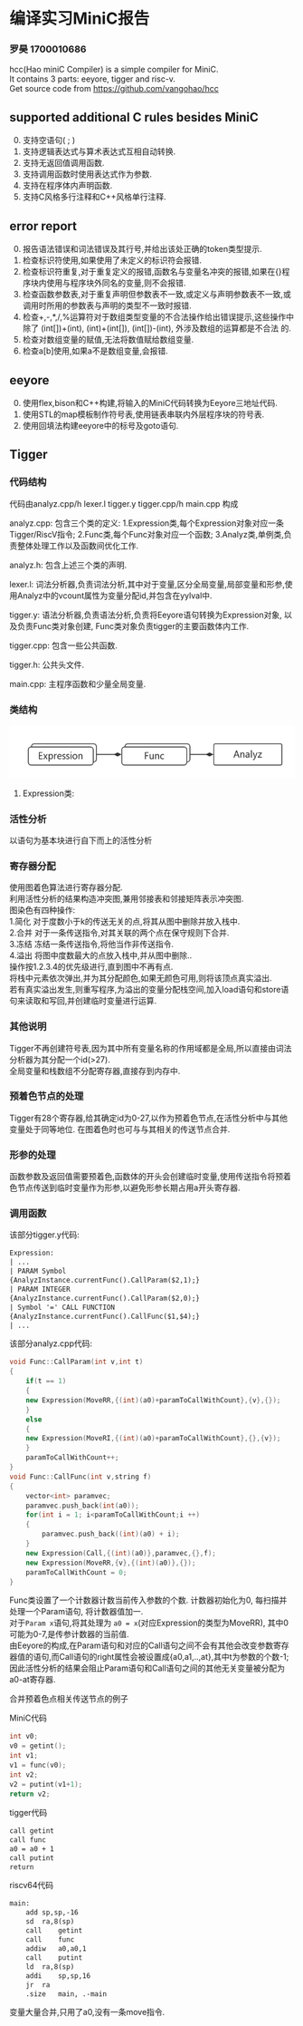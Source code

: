 # 编译实习MiniC报告
### 罗昊 1700010686
hcc(Hao miniC Compiler) is a simple compiler for MiniC.\
It contains 3 parts: eeyore, tigger and risc-v. \
Get source code from https://github.com/vangohao/hcc
## supported additional C rules besides MiniC
0. 支持空语句( ; )
1. 支持逻辑表达式与算术表达式互相自动转换.
2. 支持无返回值调用函数.
3. 支持调用函数时使用表达式作为参数.
4. 支持在程序体内声明函数.
5. 支持C风格多行注释和C++风格单行注释.
## error report
0. 报告语法错误和词法错误及其行号,并给出该处正确的token类型提示.
1. 检查标识符使用,如果使用了未定义的标识符会报错.
2. 检查标识符重复,对于重复定义的报错,函数名与变量名冲突的报错,如果在{}程序块内使用与程序块外同名的变量,则不会报错.
3. 检查函数参数表,对于重复声明但参数表不一致,或定义与声明参数表不一致,或调用时所用的参数表与声明的类型不一致时报错.
4. 检查+,-,*,/,%运算符对于数组类型变量的不合法操作给出错误提示,这些操作中除了 (int[])+(int), (int)+(int[]), (int[])-(int), 外涉及数组的运算都是不合法 的.
5. 检查对数组变量的赋值,无法将数值赋给数组变量.
6. 检查a[b]使用,如果a不是数组变量,会报错.
## eeyore
0. 使用flex,bison和C++构建,将输入的MiniC代码转换为Eeyore三地址代码.
1. 使用STL的map模板制作符号表,使用链表串联内外层程序块的符号表.
2. 使用回填法构建eeyore中的标号及goto语句.
## Tigger
### 代码结构
代码由analyz.cpp/h lexer.l tigger.y tigger.cpp/h main.cpp 构成

analyz.cpp: 包含三个类的定义: 
	1.Expression类,每个Expression对象对应一条Tigger/RiscV指令;
	2.Func类,每个Func对象对应一个函数; 
	3.Analyz类,单例类,负责整体处理工作以及函数间优化工作. 

analyz.h: 包含上述三个类的声明.

lexer.l: 词法分析器,负责词法分析,其中对于变量,区分全局变量,局部变量和形参,使用Analyz中的vcount属性为变量分配id,并包含在yylval中.

tigger.y: 语法分析器,负责语法分析,负责将Eeyore语句转换为Expression对象, 以及负责Func类对象创建, Func类对象负责tigger的主要函数体内工作.

tigger.cpp: 包含一些公共函数.

tigger.h: 公共头文件.

main.cpp: 主程序函数和少量全局变量.
### 类结构
![类结构](uml.png)
1. Expression类:

### 活性分析
以语句为基本块进行自下而上的活性分析
### 寄存器分配
使用图着色算法进行寄存器分配.\
利用活性分析的结果构造冲突图,兼用邻接表和邻接矩阵表示冲突图.\
图染色有四种操作:\
1.简化 对于度数小于k的传送无关的点,将其从图中删除并放入栈中.\
2.合并 对于一条传送指令,对其关联的两个点在保守规则下合并.\
3.冻结 冻结一条传送指令,将他当作非传送指令.\
4.溢出 将图中度数最大的点放入栈中,并从图中删除..\
操作按1.2.3.4的优先级进行,直到图中不再有点.\
将栈中元素依次弹出,并为其分配颜色,如果无颜色可用,则将该顶点真实溢出.\
若有真实溢出发生,则重写程序,为溢出的变量分配栈空间,加入load语句和store语句来读取和写回,并创建临时变量进行运算.
### 其他说明
Tigger不再创建符号表,因为其中所有变量名称的作用域都是全局,所以直接由词法分析器为其分配一个id(>27).\
全局变量和栈数组不分配寄存器,直接存到内存中.
### 预着色节点的处理
Tigger有28个寄存器,给其确定id为0-27,以作为预着色节点,在活性分析中与其他变量处于同等地位. 在图着色时也可与与其相关的传送节点合并.
### 形参的处理
函数参数及返回值需要预着色,函数体的开头会创建临时变量,使用传送指令将预着色节点传送到临时变量作为形参,以避免形参长期占用a开头寄存器.
### 调用函数
该部分tigger.y代码:
```
Expression:
| ...
| PARAM Symbol                                {AnalyzInstance.currentFunc().CallParam($2,1);}
| PARAM INTEGER                                 {AnalyzInstance.currentFunc().CallParam($2,0);}
| Symbol '=' CALL FUNCTION                    {AnalyzInstance.currentFunc().CallFunc($1,$4);}
| ...
```
该部分analyz.cpp代码:
```c++
void Func::CallParam(int v,int t)
{
    if(t == 1)
    {
    new Expression(MoveRR,{(int)(a0)+paramToCallWithCount},{v},{});
    }
    else
    {
    new Expression(MoveRI,{(int)(a0)+paramToCallWithCount},{},{v});
    }
    paramToCallWithCount++;
}
void Func::CallFunc(int v,string f)
{
    vector<int> paramvec;
    paramvec.push_back(int(a0));
    for(int i = 1; i<paramToCallWithCount;i ++)
    {
        paramvec.push_back((int)(a0) + i);
    }
    new Expression(Call,{(int)(a0)},paramvec,{},f);
    new Expression(MoveRR,{v},{(int)(a0)},{});
    paramToCallWithCount = 0;
}
```
Func类设置了一个计数器计数当前传入参数的个数. 计数器初始化为0, 每扫描并处理一个Param语句, 将计数器值加一.\
对于`Param x`语句,将其处理为 `a0 = x`(对应Expression的类型为MoveRR), 其中0可能为0-7,是传参计数器的当前值.\
由Eeyore的构成,在Param语句和对应的Call语句之间不会有其他会改变参数寄存器值的语句,而Call语句的right属性会被设置成{a0,a1,..,at},其中t为参数的个数-1;\
因此活性分析的结果会阻止Param语句和Call语句之间的其他无关变量被分配为a0-at寄存器.

合并预着色点相关传送节点的例子

MiniC代码
```c
int v0;
v0 = getint();
int v1;
v1 = func(v0);
int v2;
v2 = putint(v1+1);
return v2;
```
tigger代码
```x86asm
call getint
call func
a0 = a0 + 1
call putint
return
```

riscv64代码
```x86asm
main:
	add	sp,sp,-16
	sd	ra,8(sp)
	call	getint
	call	func
	addiw	a0,a0,1
	call	putint
	ld	ra,8(sp)
	addi	sp,sp,16
	jr	ra
	.size	main, .-main
```
变量大量合并,只用了a0,没有一条move指令.
